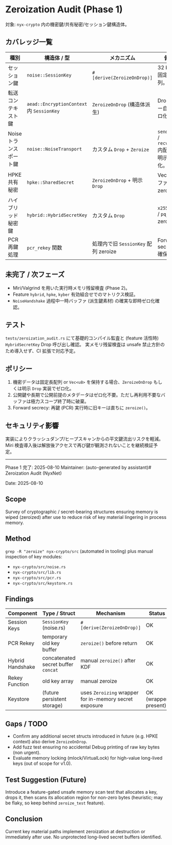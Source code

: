 # Zeroization Audit (Phase 1)

対象: `nyx-crypto` 内の機密鍵/共有秘密/セッション鍵構造体。

## カバレッジ一覧

| 種別 | 構造体 / 型 | メカニズム | 備考 |
|------|--------------|------------|------|
| セッション鍵 | `noise::SessionKey` | `#[derive(ZeroizeOnDrop)]` | 32 bytes 固定長配列。 |
| 転送コンテキスト鍵 | `aead::EncryptionContext` 内 `SessionKey` | `ZeroizeOnDrop` (構造体派生) | Drop でキー自動ゼロ化。 |
| Noise トランスポート鍵 | `noise::NoiseTransport` | カスタム `Drop` + `Zeroize` | `send_key` / `recv_key` 内配列を明示ゼロ化。 |
| HPKE 共有秘密 | `hpke::SharedSecret` | `ZeroizeOnDrop` + 明示 `Drop` | Vec バッファ内容 zeroize。 |
| ハイブリッド秘密鍵 | `hybrid::HybridSecretKey` | カスタム `Drop` | `x25519_sk` / `pq_sk` zeroize。 |
| PCR 再鍵処理 | `pcr_rekey` 関数 | 処理内で旧 `SessionKey` 配列 zeroize | Forward secrecy 確保。 |

## 未完了 / 次フェーズ

- Miri/Valgrind を用いた実行時メモリ残留検査 (Phase 2)。
- Feature `hybrid`, `hpke`, `kyber` 有効組合せでのマトリクス検証。
- `NoiseHandshake` 過程中一時バッファ (派生鍵素材) の確実な即時ゼロ化確認。

## テスト

`tests/zeroization_audit.rs` にて基礎的コンパイル監査と (feature 活性時) `HybridSecretKey` Drop 呼び出し確認。
実メモリ残留検査は unsafe 禁止方針のため導入せず、CI 拡張で対応予定。

## ポリシー

1. 機密データは固定長配列 or `Vec<u8>` を保持する場合、`ZeroizeOnDrop` もしくは明示 `Drop` 実装でゼロ化。
2. 公開鍵や長期で公開前提のメタデータはゼロ化不要。ただし再利用不要なバッファは極力スコープ終了時に破棄。
3. Forward secrecy: 再鍵 (PCR) 実行時に旧キーは直ちに `zeroize()`。

## セキュリティ影響

実装によりクラッシュダンプ/ヒープスキャンからの平文鍵流出リスクを軽減。Miri 検査導入後は解放後アクセスで再び鍵が観測されないことを継続検証予定。

---
Phase 1 完了: 2025-08-10
Maintainer: (auto-generated by assistant)# Zeroization Audit (NyxNet)

Date: 2025-08-10

## Scope
Survey of cryptographic / secret-bearing structures ensuring memory is wiped (zeroized) after use to reduce risk of key material lingering in process memory.

## Method
`grep -R "zeroize" nyx-crypto/src` (automated in tooling) plus manual inspection of key modules:
- `nyx-crypto/src/noise.rs`
- `nyx-crypto/src/lib.rs`
- `nyx-crypto/src/pcr.rs`
- `nyx-crypto/src/keystore.rs`

## Findings
| Component | Type / Struct | Mechanism | Status |
|----------|---------------|-----------|--------|
| Session Keys | `SessionKey` (noise.rs) | `#[derive(ZeroizeOnDrop)]` | OK |
| PCR Rekey | temporary old key buffer | `zeroize()` before return | OK |
| Hybrid Handshake | concatenated secret buffer `concat` | manual `zeroize()` after KDF | OK |
| Rekey Function | old key array | manual zeroize | OK |
| Keystore | (future persistent storage) | uses `Zeroizing` wrapper for in-memory secret exposure | OK (wrapper present) |

## Gaps / TODO
- Confirm any additional secret structs introduced in future (e.g. HPKE context) also derive `ZeroizeOnDrop`.
- Add fuzz test ensuring no accidental Debug printing of raw key bytes (non urgent).
- Evaluate memory locking (mlock/VirtualLock) for high-value long-lived keys (out of scope for v1.0).

## Test Suggestion (Future)
Introduce a feature-gated unsafe memory scan test that allocates a key, drops it, then scans its allocation region for non-zero bytes (heuristic; may be flaky, so keep behind `zeroize_test` feature).

## Conclusion
Current key material paths implement zeroization at destruction or immediately after use. No unprotected long-lived secret buffers identified.
